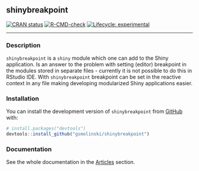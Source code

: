 
<!-- README.md is generated from README.Rmd. Please edit that file -->

<br/>

## shinybreakpoint

<!-- badges: start -->

[![CRAN
status](https://www.r-pkg.org/badges/version/shinybreakpoint)](https://CRAN.R-project.org/package=shinybreakpoint)
[![R-CMD-check](https://github.com/gsmolinski/shinybreakpoint/actions/workflows/R-CMD-check.yaml/badge.svg)](https://github.com/gsmolinski/shinybreakpoint/actions/workflows/R-CMD-check.yaml)
[![Lifecycle:
experimental](https://img.shields.io/badge/lifecycle-experimental-orange.svg)](https://lifecycle.r-lib.org/articles/stages.html#experimental)
<!-- badges: end -->

<hr/>

### Description

`shinybreakpoint` is a `shiny` module which one can add to the Shiny
application. Is an answer to the problem with setting (editor)
breakpoint in the modules stored in separate files - currently it is not
possible to do this in RStudio IDE. With `shinybreakpoint` breakpoint
can be set in the reactive context in any file making developing
modularized Shiny applications easier.

### Installation

You can install the development version of `shinybreakpoint` from
[GitHub](https://github.com/) with:

``` r
# install.packages("devtools")
devtools::install_github("gsmolinski/shinybreakpoint")
```

### Documentation

See the whole documentation in the
[Articles](https://gsmolinski.github.io/shinybreakpoint/articles/index.html)
section.
